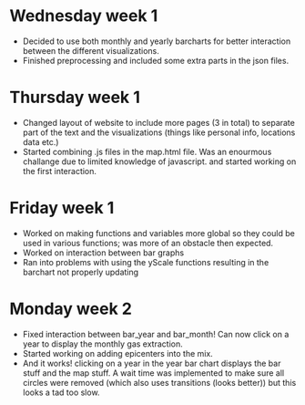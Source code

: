 # Wednesday week 1
- Decided to use both monthly and yearly barcharts for better interaction
  between the different visualizations.
- Finished preprocessing and included some extra parts in the json files.
# Thursday week 1
- Changed layout of website to include more pages (3 in total) to separate
  part of the text and the visualizations (things like personal info, locations
    data etc.)
- Started combining .js files in the map.html file. Was an enourmous challange due
  to limited knowledge of javascript. and started working on
  the first interaction.
# Friday week 1
- Worked on making functions and variables more global so they could be used in
  various functions; was more of an obstacle then expected.
- Worked on interaction between bar graphs
- Ran into problems with using the yScale functions resulting in the barchart not
  properly updating
# Monday week 2
- Fixed interaction between bar_year and bar_month! Can now click on a year to display
  the monthly gas extraction.
- Started working on adding epicenters into the mix.
- And it works! clicking on a year in the year bar chart displays the bar stuff
  and the map stuff. A wait time was implemented to make sure all circles were
  removed (which also uses transitions (looks better)) but this looks a tad
  too slow.
  
